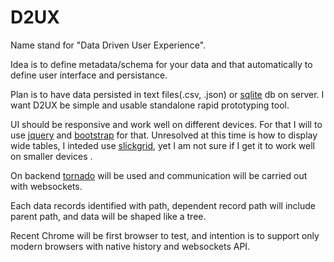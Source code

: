 # D2UX

Name stand for "Data Driven User Experience". 

Idea is to define metadata/schema for your data and that automatically 
to define user interface and persistance. 

Plan is to have  data persisted in text files(.csv, .json) or 
[sqlite][] db on server. I want D2UX be simple and usable standalone 
rapid prototyping tool.  

UI should be responsive and work well on different devices. 
For that I will to use [jquery][] and [bootstrap][] for that. 
Unresolved at this time is how to display wide tables, I inteded use 
[slickgrid][], yet I am not sure if I get it to work well on smaller 
devices .

On backend [tornado][] will be used and communication will be 
carried out with websockets.

Each data records identified with path, dependent record 
path will include parent path, and data will be shaped 
like a tree.

Recent Chrome will be first browser to test, and intention is 
to support only modern browsers with native history and 
websockets API.

[jquery]: http://jquery.com
[bootstrap]: http://getbootstrap.com/
[slickgrid]: https://github.com/mleibman/SlickGrid
[tornado]: http://tornadoweb.org
[sqlite]: http://sqlite.org


